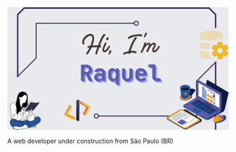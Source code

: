 <img src="https://github.com/raquelsylos/raquelsylos/blob/main/gh_profile_header.jpg?raw=true" alt="Header" width="1000px">

A web developer under construction from São Paulo (BR)
<!--
**raquelsylos/raquelsylos** is a ✨ _special_ ✨ repository because its `README.md` (this file) appears on your GitHub profile.

Here are some ideas to get you started:

- 🔭 I’m currently working on ...
- 🌱 I’m currently learning ...
- 👯 I’m looking to collaborate on ...
- 🤔 I’m looking for help with ...
- 💬 Ask me about ...
- 📫 How to reach me: ...
- 😄 Pronouns: ...
- ⚡ Fun fact: ...
-->
